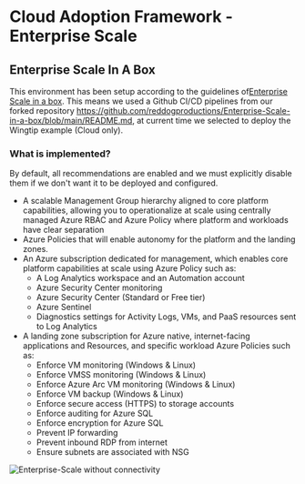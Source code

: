 
# Cloud Adoption Framework - Enterprise Scale

## Enterprise Scale In A Box

This environment has been setup according to the guidelines of[Enterprise Scale in a box](https://github.com/Azure/Enterprise-Scale/blob/main/docs/enterprise-scale-iab/README.md).
This means we used a Github CI/CD pipelines from our forked repository <https://github.com/reddogproductions/Enterprise-Scale-in-a-box/blob/main/README.md>, at current time we selected to deploy the Wingtip example (Cloud only).

### What is implemented?

By default, all recommendations are enabled and we must explicitly disable them if we don't want it to be deployed and configured.

- A scalable Management Group hierarchy aligned to core platform capabilities, allowing you to operationalize at scale using centrally managed Azure RBAC and Azure Policy where platform and workloads have clear separation
- Azure Policies that will enable autonomy for the platform and the landing zones.
- An Azure subscription dedicated for management, which enables core platform capabilities at scale using Azure Policy such as:
  - A Log Analytics workspace and an Automation account
  - Azure Security Center monitoring
  - Azure Security Center (Standard or Free tier)
  - Azure Sentinel
  - Diagnostics settings for Activity Logs, VMs, and PaaS resources sent to Log Analytics
- A landing zone subscription for Azure native, internet-facing applications and Resources, and specific workload Azure Policies such as:
  - Enforce VM monitoring (Windows & Linux)
  - Enforce VMSS monitoring (Windows & Linux)
  - Enforce Azure Arc VM monitoring (Windows & Linux)
  - Enforce VM backup (Windows & Linux)
  - Enforce secure access (HTTPS) to storage accounts
  - Enforce auditing for Azure SQL
  - Enforce encryption for Azure SQL
  - Prevent IP forwarding
  - Prevent inbound RDP from internet
  - Ensure subnets are associated with NSG

![Enterprise-Scale without connectivity](./media/es-without-networking.PNG)

